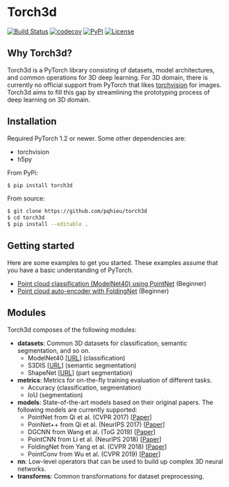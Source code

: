 # Torch3d

[![Build Status](https://img.shields.io/travis/pqhieu/torch3d)](https://travis-ci.com/pqhieu/torch3d)
[![codecov](https://img.shields.io/codecov/c/github/pqhieu/torch3d)](https://codecov.io/gh/pqhieu/torch3d)
[![PyPI](https://img.shields.io/pypi/v/torch3d)](https://pypi.org/project/torch3d)
[![License](https://img.shields.io/github/license/pqhieu/torch3d)](LICENSE)

## Why Torch3d?

Torch3d is a PyTorch library consisting of datasets, model architectures, and common operations for 3D deep learning.
For 3D domain, there is currently no official support from PyTorch that likes [torchvision](https://github.com/pytorch/vision) for images.
Torch3d aims to fill this gap by streamlining the prototyping process of deep learning on 3D domain.


## Installation

Required PyTorch 1.2 or newer. Some other dependencies are:
- torchvision
- h5py

From PyPi:
```bash
$ pip install torch3d
```

From source:
```bash
$ git clone https://github.com/pqhieu/torch3d
$ cd torch3d
$ pip install --editable .
```


## Getting started

Here are some examples to get you started. These examples assume that you have a basic understanding of PyTorch.
- [Point cloud classification (ModelNet40) using PointNet](examples/modelnet40) (Beginner)
- [Point cloud auto-encoder with FoldingNet](examples/foldingnet) (Beginner)


## Modules

Torch3d composes of the following modules:
- **datasets**: Common 3D datasets for classification, semantic segmentation, and so on.
  + ModelNet40 [[URL](https://modelnet.cs.princeton.edu/)] (classification)
  + S3DIS [[URL](http://buildingparser.stanford.edu/dataset.html)] (semantic segmentation)
  + ShapeNet [[URL](https://shapenet.cs.stanford.edu/iccv17/)] (part segmentation)
- **metrics**: Metrics for on-the-fly training evaluation of different tasks.
  + Accuracy (classification, segmentation)
  + IoU (segmentation)
- **models**: State-of-the-art models based on their original papers. The following models are currently supported:
  + PointNet from Qi et al. (CVPR 2017) [[Paper](https://arxiv.org/abs/1612.00593)]
  + PoinNet++ from Qi et al. (NeurIPS 2017) [[Paper](https://arxiv.org/abs/1706.02413)]
  + DGCNN from Wang et al. (ToG 2019) [[Paper](https://arxiv.org/abs/1801.07829)]
  + PointCNN from Li et al. (NeurIPS 2018) [[Paper](https://arxiv.org/abs/1801.07791)]
  + FoldingNet from Yang et al. (CVPR 2018) [[Paper](https://arxiv.org/abs/1712.07262)]
  + PointConv from Wu et al. (CVPR 2019) [[Paper](https://arxiv.org/abs/1811.07246)]
- **nn**: Low-level operators that can be used to build up complex 3D neural networks.
- **transforms**: Common transformations for dataset preprocessing.
